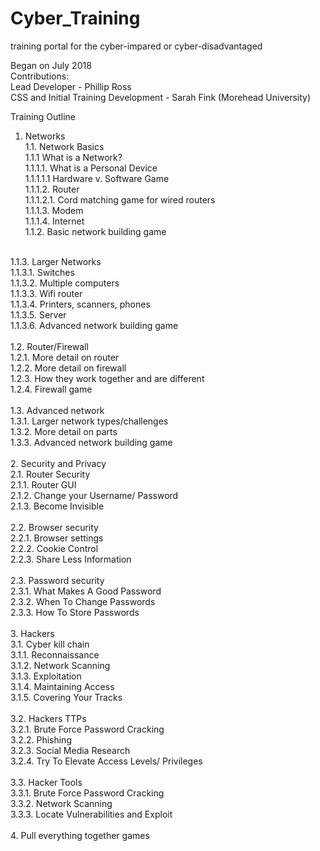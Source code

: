 # Cyber_Training
training portal for the cyber-impared or cyber-disadvantaged <br>

Began on July 2018 <br>
Contributions:<br>
Lead Developer - Phillip Ross<br>
CSS and Initial Training Development - Sarah Fink (Morehead University)<br>

Training Outline
<br>
1.	Networks <br>
1.1.	Network Basics <br>
1.1.1	What is a Network? <br>
1.1.1.1.	What is a Personal Device <br>
1.1.1.1.1	Hardware v. Software Game <br>
1.1.1.2.	Router<br>
1.1.1.2.1.	Cord matching game for wired routers <br>
1.1.1.3.	Modem <br>
1.1.1.4.	Internet <br>
1.1.2.	Basic network building game<br>
<br>
1.1.3.	Larger Networks <br>
1.1.3.1.	Switches <br>
1.1.3.2.	Multiple computers<br>
1.1.3.3.	Wifi router<br>
1.1.3.4.	Printers, scanners, phones<br>
1.1.3.5.	Server<br>
1.1.3.6.	Advanced network building game <br>
<br>
1.2.	Router/Firewall <br>
1.2.1.	More detail on router<br>
1.2.2.	More detail on firewall<br>
1.2.3.	How they work together and are different<br> 
1.2.4.	Firewall game <br>
<br>
1.3.	Advanced network<br>
1.3.1.	Larger network types/challenges<br>
1.3.2.	More detail on parts <br>
1.3.3.	Advanced network building game <br>
<br>
2.	Security and Privacy<br>
2.1.	Router Security <br>
2.1.1.	Router GUI<br>
2.1.2.	Change your Username/ Password<br>
2.1.3.	Become Invisible<br>
<br>
2.2.	Browser security <br>
2.2.1.	Browser settings<br>
2.2.2.	Cookie Control<br>
2.2.3.	Share Less Information<br>
<br>
2.3.	Password security <br>
2.3.1.	What Makes A Good Password<br>
2.3.2.	When To Change Passwords<br>
2.3.3.	How To Store Passwords<br>
<br>
3.	Hackers <br>
3.1.	Cyber kill chain <br>
3.1.1.	Reconnaissance<br>
3.1.2.	Network Scanning<br>
3.1.3.	Exploitation<br>
3.1.4.	Maintaining Access<br>
3.1.5.	Covering Your Tracks<br>
<br>
3.2.	Hackers TTPs<br>
3.2.1.	Brute Force Password Cracking<br>
3.2.2.	Phishing<br>
3.2.3.	Social Media Research<br>
3.2.4.	Try To Elevate Access Levels/ Privileges<br>
<br>
3.3.	Hacker Tools<br>
3.3.1.	Brute Force Password Cracking<br>
3.3.2.	Network Scanning<br>
3.3.3.	Locate Vulnerabilities and Exploit<br>
<br>
4.	Pull everything together games<br>

